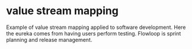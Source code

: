 # value stream mapping

Example of value stream mapping applied to software development.  Here the eureka comes from having users perform testing.  Flowloop is sprint planning and release management.
